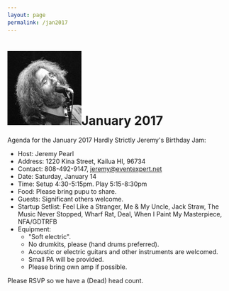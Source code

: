 ```yaml
---
layout: page
permalink: /jan2017
---
```



<h1><img class="ui avatar image" src="/images/jerryavatar.jpg">January 2017</h1>

Agenda for the January 2017 Hardly Strictly Jeremy's Birthday Jam:

  * Host: Jeremy Pearl
  * Address: 1220 Kina Street, Kailua HI, 96734
  * Contact: 808-492-9147, jeremy@eventexpert.net
  * Date: Saturday, January 14
  * Time: Setup 4:30-5:15pm. Play 5:15-8:30pm
  * Food: Please bring pupu to share. 
  * Guests: Significant others welcome. 
  * Startup Setlist: Feel Like a Stranger, Me & My Uncle, Jack Straw, The Music Never Stopped, Wharf Rat, Deal, When I Paint My Masterpiece, NFA/GDTRFB
  * Equipment: 
    * "Soft electric". 
    * No drumkits, please (hand drums preferred). 
    * Acoustic or electric guitars and other instruments are welcomed.
    * Small PA will be provided. 
    * Please bring own amp if possible. 

Please RSVP so we have a (Dead) head count.
  


